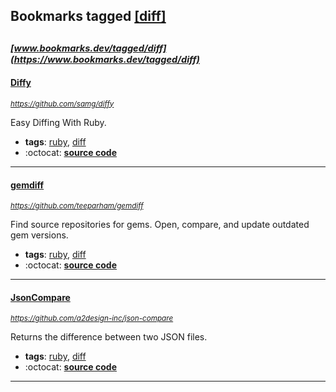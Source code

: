 ## Bookmarks tagged [[diff]](https://www.bookmarks.dev?q=[diff])

_<sup><sup>[www.bookmarks.dev/tagged/diff](https://www.bookmarks.dev/tagged/diff)</sup></sup>_
---
#### [Diffy](https://github.com/samg/diffy)
_<sup>https://github.com/samg/diffy</sup>_

Easy Diffing With Ruby.
* **tags**: [ruby](../tagged/ruby.md), [diff](../tagged/diff.md)
* :octocat: **[source code](https://github.com/samg/diffy)**
---
#### [gemdiff](https://github.com/teeparham/gemdiff)
_<sup>https://github.com/teeparham/gemdiff</sup>_

Find source repositories for gems. Open, compare, and update outdated gem versions.
* **tags**: [ruby](../tagged/ruby.md), [diff](../tagged/diff.md)
* :octocat: **[source code](https://github.com/teeparham/gemdiff)**
---
#### [JsonCompare](https://github.com/a2design-inc/json-compare)
_<sup>https://github.com/a2design-inc/json-compare</sup>_

Returns the difference between two JSON files.
* **tags**: [ruby](../tagged/ruby.md), [diff](../tagged/diff.md)
* :octocat: **[source code](https://github.com/a2design-inc/json-compare)**
---
